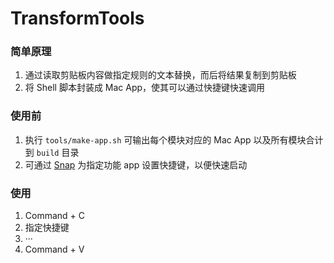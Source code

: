 # TransformTools

### 简单原理
1. 通过读取剪贴板内容做指定规则的文本替换，而后将结果复制到剪贴板
2. 将 Shell 脚本封装成 Mac App，使其可以通过快捷键快速调用

### 使用前
1. 执行 `tools/make-app.sh` 可输出每个模块对应的 Mac App 以及所有模块合计到 `build` 目录
2. 可通过 [Snap](https://itunes.apple.com/cn/app/id418073146?mt=12) 为指定功能 app 设置快捷键，以便快速启动

### 使用
1. Command + C
2. 指定快捷键
3. ···
4. Command + V